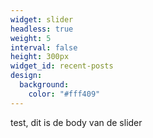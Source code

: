 ```yaml
---
widget: slider
headless: true
weight: 5
interval: false
height: 300px
widget_id: recent-posts
design:
  background:
    color: "#fff409"
---
```

test, dit is de body van de slider